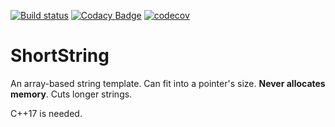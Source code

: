 [![Build status](https://ci.appveyor.com/api/projects/status/e7s343xy52fjrmeu?svg=true)](https://ci.appveyor.com/project/ilyayunkin/shortstring)
[![Codacy Badge](https://app.codacy.com/project/badge/Grade/e3e32f7dd7f547bc85b3f179525555bb)](https://www.codacy.com/gh/ilyayunkin/ShortString/dashboard?utm_source=github.com&amp;utm_medium=referral&amp;utm_content=ilyayunkin/ShortString&amp;utm_campaign=Badge_Grade)
[![codecov](https://codecov.io/gh/ilyayunkin/ShortString/branch/master/graph/badge.svg?token=XEI6AYQ8R2)](https://codecov.io/gh/ilyayunkin/ShortString)
# ShortString
An array-based string template. 
Can fit into a pointer's size. 
**Never allocates memory**. 
Cuts longer strings.

C++17 is needed.
